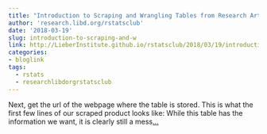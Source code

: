 ```yaml
---
title: "Introduction to Scraping and Wrangling Tables from Research Articles"
author: 'research.libd.org/rstatsclub'
date: '2018-03-19'
slug: introduction-to-scraping-and-w
link: http://LieberInstitute.github.io/rstatsclub/2018/03/19/introduction-to-scraping-and-wranging-tables-from-research-articles/
categories:
- bloglink
tags:
  - rstats
  - researchlibdorgrstatsclub
---
```


Next, get the url of the webpage where the table is stored. This is what the first few lines of our scraped product looks like: While this table has the information we want, it is clearly still a mess[... <i class="fas fa-external-link-alt"></i>](http://LieberInstitute.github.io/rstatsclub/2018/03/19/introduction-to-scraping-and-wranging-tables-from-research-articles/)

